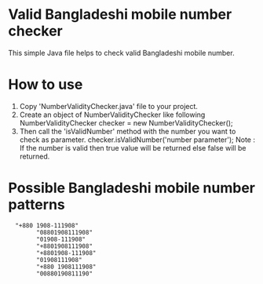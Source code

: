 # Valid Bangladeshi mobile number checker
This simple Java file helps to check valid Bangladeshi mobile number.

# How to use
1. Copy 'NumberValidityChecker.java' file to your project.
2. Create an object of NumberValidityChecker like following
   NumberValidityChecker checker = new NumberValidityChecker();
3. Then call the 'isValidNumber' method with the number you want to check as parameter.
   checker.isValidNumber('number parameter');
Note : If the number is valid then true value will be returned else false will be returned.

# Possible Bangladeshi mobile number patterns

      "+880 1908-111908"
			"08801908111908"
			"01908-111908"
			"+8801908111908"
			"+8801908-111908"
			"01908111908"
			"+880 1908111908"
			"00880190811190"
